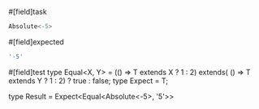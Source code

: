 #[field]task
```ts
Absolute<-5>
```

#[field]expected
```ts
'-5'
```

#[field]test
type Equal<X, Y> = (<T>() => T extends X ? 1 : 2) extends(
    <T>() => T extends Y ? 1 : 2) ? true : false;
type Expect<T extends true> = T;

type Result =  Expect<Equal<Absolute<-5>, '5'>>